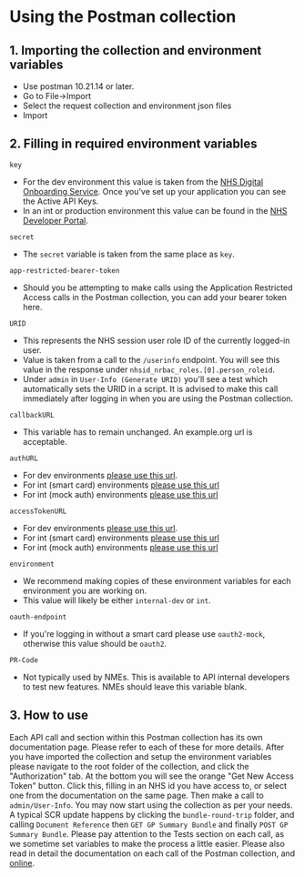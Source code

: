 # Using the Postman collection

## 1. Importing the collection and environment variables

* Use postman 10.21.14 or later.
* Go to File->Import
* Select the request collection and environment json files
* Import

## 2. Filling in required environment variables

`key`
* For the dev environment this value is taken from the [NHS Digital Onboarding Service](https://dos-test.ptl.api.platform.nhs.uk/).
Once you've set up your application you can see the Active API Keys.
* In an int or production environment this value can be found in the [NHS Developer Portal](https://onboarding.prod.api.platform.nhs.uk).

`secret`
* The `secret` variable is taken from the same place as `key`.

`app-restricted-bearer-token`
* Should you be attempting to make calls using the Application Restricted Access calls in the Postman
collection, you can add your bearer token here.

`URID`
* This represents the NHS session user role ID of the currently logged-in user.
* Value is taken from a call to the `/userinfo` endpoint. You will see this value in the response under
`nhsid_nrbac_roles.[0].person_roleid`.
* Under `admin` in `User-Info (Generate URID)` you'll see a test which automatically sets the URID in a script.
It is advised to make this call immediately after logging in when you are using the Postman collection.

`callbackURL`
* This variable has to remain unchanged. An example.org url is acceptable.

`authURL`
* For dev environments [please use this url](https://internal-dev.api.service.nhs.uk/oauth2-mock/authorize).
* For int (smart card) environments [please use this url](https://int.api.service.nhs.uk/oauth2/authorize)
* For int (mock auth) environments [please use this url](https://int.api.service.nhs.uk/oauth2-mock/authorize)

`accessTokenURL`
* For dev environments [please use this url](https://internal-dev.api.service.nhs.uk/oauth2-mock/token).
* For int (smart card) environments [please use this url](https://int.api.service.nhs.uk/oauth2/token)
* For int (mock auth) environments [please use this url](https://int.api.service.nhs.uk/oauth2-mock/token)

`environment`
* We recommend making copies of these environment variables for each environment you are working on.
* This value will likely be either `internal-dev` or `int`.

`oauth-endpoint`
* If you're logging in without a smart card please use `oauth2-mock`, otherwise this value should be `oauth2`.

`PR-Code`
* Not typically used by NMEs. This is available to API internal developers to test new features. NMEs
should leave this variable blank.

## 3. How to use

Each API call and section within this Postman collection has its own documentation page. Please refer to
each of these for more details. After you have imported the collection and setup the environment variables
please navigate to the root folder of the collection, and click the "Authorization" tab. At the bottom
you will see the orange "Get New Access Token" button. Click this, filling in an NHS id you have access to,
or select one from the documentation on the same page. Then make a call to `admin/User-Info`.
You may now start using the collection as per your needs.
A typical SCR update happens by clicking the `bundle-round-trip` folder, and calling `Document Reference`
then `GET GP Summary Bundle` and finally `POST GP Summary Bundle`. Please pay attention to the Tests
section on each call, as we sometime set variables to make the process a little easier. Please also
read in detail the documentation on each call of the Postman collection, and [online](https://digital.nhs.uk/developer/api-catalogue/summary-care-record-fhir).
